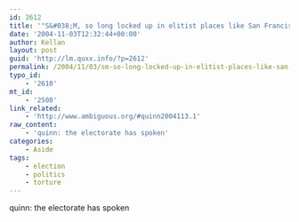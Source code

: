 ```yaml
---
id: 2612
title: '"S&#038;M, so long locked up in elitist places like San Francisco, has been subsidized for the masses for the first time by this administration"'
date: '2004-11-03T12:32:44+00:00'
author: Kellan
layout: post
guid: 'http://lm.quxx.info/?p=2612'
permalink: /2004/11/03/sm-so-long-locked-up-in-elitist-places-like-san-francisco-has-been-subsidized-for-the-masses-for-the-first-time-by-this-administration/
typo_id:
    - '2610'
mt_id:
    - '2508'
link_related:
    - 'http://www.ambiguous.org/#quinn2004113.1'
raw_content:
    - 'quinn: the electorate has spoken'
categories:
    - Aside
tags:
    - election
    - politics
    - torture
---
```


quinn: the electorate has spoken